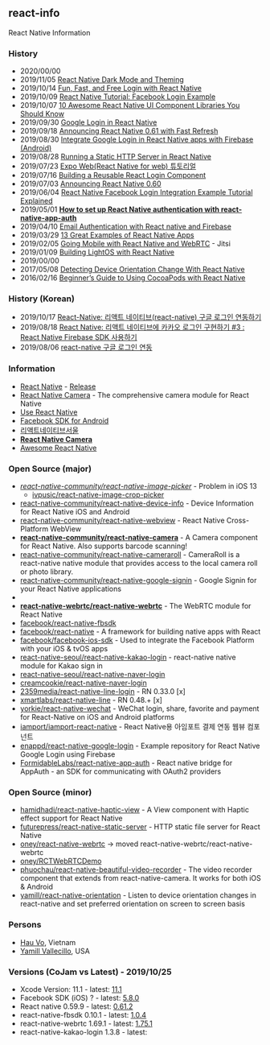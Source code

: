 ## react-info
React Native Information


### History
- 2020/00/00
- 2019/11/05 [React Native Dark Mode and Theming](https://medium.com/javascript-in-plain-english/react-native-dark-mode-and-theming-dc299bec206d)
- 2019/10/14 [Fun, Fast, and Free Login with React Native](https://scotch.io/tutorials/fun-fast-and-free-login-with-react-native)
- 2019/10/09 [React Native Tutorial: Facebook Login Example](https://www.djamware.com/post/5d9d4aeec1fff332c94be1ea/react-native-tutorial-facebook-login-example)
- 2019/10/07 [10 Awesome React Native UI Component Libraries You Should Know](https://medium.com/enappd/10-awesome-react-native-ui-component-libraries-you-should-know-bd7b6bb7e38d)
- 2019/09/30 [Google Login in React Native](https://mobikul.com/google-login-in-react-native/)
- 2019/09/18 [Announcing React Native 0.61 with Fast Refresh](https://facebook.github.io/react-native/blog/2019/09/18/version-0.61)
- 2019/08/30 [Integrate Google Login in React Native apps with Firebase (Android)](https://medium.com/enappd/google-login-in-react-native-android-apps-with-firebase-55ffee3ded90)
- 2019/08/28 [Running a Static HTTP Server in React Native](https://spin.atomicobject.com/2019/08/28/static-http-server-react-native/)
- 2019/07/23 [Expo Web(React Native for web) 튜토리얼](https://meetup.toast.com/posts/191)
- 2019/07/16 [Building a Reusable React Login Component](https://blog.bitsrc.io/building-a-reusable-react-login-component-cc824164ff36)
- 2019/07/03 [Announcing React Native 0.60](https://facebook.github.io/react-native/blog/2019/07/03/version-60)
- 2019/06/04 [React Native Facebook Login Integration Example Tutorial Explained](https://reactnativecode.com/facebook-login-integration/)
- 2019/05/01 [**How to set up React Native authentication with react-native-app-auth**](https://www.freecodecamp.org/news/how-to-set-up-react-native-authentication-with-react-native-app-auth-f6fd66e0e6d0/)
- 2019/04/10 [Email Authentication with React native and Firebase](https://hackernoon.com/email-authentication-with-react-native-and-firebase-99b5e9a579e0)
- 2019/03/29 [13 Great Examples of React Native Apps](https://www.netguru.com/blog/13-great-apps-written-with-react-native)
- 2019/02/05 [Going Mobile with React Native and WebRTC](https://www.slideshare.net/saghul/going-mobile-with-react-native-and-webrtc) - Jitsi
- 2019/01/09 [Building LightOS with React Native](https://medium.com/sanctuary-computer-inc/building-lightos-with-react-native-4b6e4ad1cd7f)
- 2019/00/00
- 2017/05/08 [Detecting Device Orientation Change With React Native](http://www.dotnetsurfers.com/blog/2017/05/08/detecting-device-orientation-change-with-react-native)
- 2016/02/16 [Beginner’s Guide to Using CocoaPods with React Native](https://shift.infinite.red/beginner-s-guide-to-using-cocoapods-with-react-native-46cb4d372995)


### History (Korean)
- 2019/10/17 [React-Native: 리액트 네이티브(react-native) 구글 로그인 연동하기](https://bangc.tistory.com/12)
- 2019/08/18 [React Native: 리액트 네이티브에 카카오 로그인 구현하기 #3 : React Native Firebase SDK 사용하기](https://busy.org/@anpigon/react-native-3-react-native-firebase-sdk)
- 2019/08/06 [react-native 구글 로그인 연동](https://gsgdvxhx.tistory.com/31)


### Information
- [React Native](https://facebook.github.io/react-native/) - [Release](https://nicedoc.io/react-native-community/react-native-releases/blob/master/CHANGELOG.md)
- [React Native Camera](https://react-native-community.github.io/react-native-camera/) - The comprehensive camera module for React Native
- [Use React Native](http://www.reactnative.com/)
- [Facebook SDK for Android](https://developers.facebook.com/docs/android#-facebook-sdk-for-android-)
- [리액트네이티브서울](https://reactnativeseoul.org/)
- [**React Native Camera**](https://react-native-community.github.io/react-native-camera/)
- [Awesome React Native](http://www.awesome-react-native.com/)


### Open Source (major)
- [*react-native-community/react-native-image-picker*](https://github.com/react-native-community/react-native-image-picker) - Problem in iOS 13
    - [ivpusic/react-native-image-crop-picker](https://github.com/ivpusic/react-native-image-crop-picker)
- [react-native-community/react-native-device-info](https://github.com/react-native-community/react-native-device-info) - Device Information for React Native iOS and Android
- [react-native-community/react-native-webview](https://github.com/react-native-community/react-native-webview) - React Native Cross-Platform WebView 
- [**react-native-community/react-native-camera**](https://github.com/react-native-community/react-native-camera) - A Camera component for React Native. Also supports barcode scanning!
- [react-native-community/react-native-cameraroll](https://github.com/react-native-community/react-native-cameraroll) - CameraRoll is a react-native native module that provides access to the local camera roll or photo library.
- [react-native-community/react-native-google-signin](https://github.com/react-native-community/react-native-google-signin) - Google Signin for your React Native applications
- 
- [**react-native-webrtc/react-native-webrtc**](https://github.com/react-native-webrtc/react-native-webrtc) - The WebRTC module for React Native
- [facebook/react-native-fbsdk](https://github.com/facebook/react-native-fbsdk)
- [facebook/react-native](https://github.com/facebook/react-native) - A framework for building native apps with React
- [facebook/facebook-ios-sdk](https://github.com/facebook/facebook-ios-sdk) - Used to integrate the Facebook Platform with your iOS & tvOS apps
- [react-native-seoul/react-native-kakao-login](https://github.com/react-native-seoul/react-native-kakao-login) - react-native native module for Kakao sign in
- [react-native-seoul/react-native-naver-login](https://github.com/react-native-seoul/react-native-naver-login)
- [creamcookie/react-native-naver-login](https://github.com/creamcookie/react-native-naver-login)
- [2359media/react-native-line-login](https://github.com/2359media/react-native-line-login) - RN 0.33.0 [x]
- [xmartlabs/react-native-line](https://github.com/xmartlabs/react-native-line) - RN 0.48.+ [x]
- [yorkie/react-native-wechat](https://github.com/yorkie/react-native-wechat) - WeChat login, share, favorite and payment for React-Native on iOS and Android platforms
- [iamport/iamport-react-native](https://github.com/iamport/iamport-react-native) - React Native용 아임포트 결제 연동 웹뷰 컴포넌트
- [enappd/react-native-google-login](https://github.com/enappd/react-native-google-login) - Example repository for React Native Google Login using Firebase
- [FormidableLabs/react-native-app-auth](https://github.com/FormidableLabs/react-native-app-auth) - React native bridge for AppAuth - an SDK for communicating with OAuth2 providers



### Open Source (minor)
- [hamidhadi/react-native-haptic-view](https://github.com/hamidhadi/react-native-haptic-view) - A View component with Haptic effect support for React Native
- [futurepress/react-native-static-server](https://github.com/futurepress/react-native-static-server) - HTTP static file server for React Native
- [oney/react-native-webrtc](https://github.com/oney/react-native-webrtc) -> moved react-native-webrtc/react-native-webrtc
- [oney/RCTWebRTCDemo](https://github.com/oney/RCTWebRTCDemo)
- [phuochau/react-native-beautiful-video-recorder](https://github.com/phuochau/react-native-beautiful-video-recorder) - The video recorder component that extends from react-native-camera. It works for both iOS & Android
- [yamill/react-native-orientation](https://github.com/yamill/react-native-orientation) - Listen to device orientation changes in react-native and set preferred orientation on screen to screen basis


### Persons
- [Hau Vo](https://github.com/phuochau/), Vietnam
- [Yamill Vallecillo](https://github.com/yamill), USA


### Versions (CoJam vs Latest) - 2019/10/25
- Xcode Version: 11.1 - latest: [11.1](https://developer.apple.com/documentation/xcode_release_notes/)
- Facebook SDK (iOS) ? - latest: [5.8.0](https://github.com/facebook/facebook-ios-sdk/releases)
- React native 0.59.9 - latest: [0.61.2](https://github.com/facebook/react-native/releases)
- react-native-fbsdk 0.10.1 - latest: [1.0.4](https://github.com/facebook/react-native-fbsdk/releases)
- react-native-webrtc 1.69.1 - latest: [1.75.1](https://github.com/react-native-webrtc/react-native-webrtc/releases)
- react-native-kakao-login 1.3.8 - latest: 



